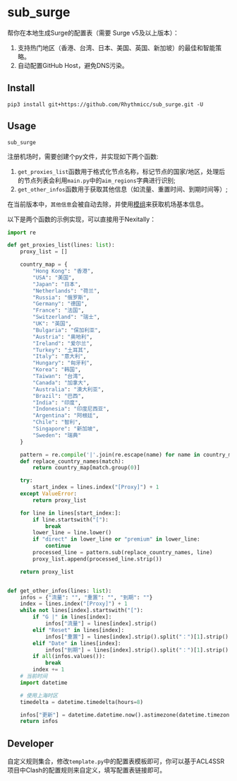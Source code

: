 # sub_surge

帮你在本地生成Surge的配置表（需要 Surge v5及以上版本）：

1. 支持热门地区（香港、台湾、日本、美国、英国、新加坡）的最佳和智能策略。
2. 自动配置GitHub Host，避免DNS污染。

## Install

```shell
pip3 install git+https://github.com/Rhythmicc/sub_surge.git -U
```

## Usage

```shell
sub_surge
```

注册机场时，需要创建个py文件，并实现如下两个函数:

1. `get_proxies_list`函数用于格式化节点名称，标记节点的国家/地区，处理后的节点列表会利用`main.py`中的`aim_regions`字典进行识别;
2. `get_other_infos`函数用于获取其他信息（如流量、重置时间、到期时间等）;

在当前版本中，`其他信息`会被自动去除，并使用[模组](https://github.com/Rabbit-Spec/Surge/tree/Master/Module/Panel/Sub-info)来获取机场基本信息。

以下是两个函数的示例实现，可以直接用于Nexitally：

```python
import re

def get_proxies_list(lines: list):
    proxy_list = []

    country_map = {
        "Hong Kong": "香港",
        "USA": "美国",
        "Japan": "日本",
        "Netherlands": "荷兰",
        "Russia": "俄罗斯",
        "Germany": "德国",
        "France": "法国",
        "Switzerland": "瑞士",
        "UK": "英国",
        "Bulgaria": "保加利亚",
        "Austria": "奥地利",
        "Ireland": "爱尔兰",
        "Turkey": "土耳其",
        "Italy": "意大利",
        "Hungary": "匈牙利",
        "Korea": "韩国",
        "Taiwan": "台湾",
        "Canada": "加拿大",
        "Australia": "澳大利亚",
        "Brazil": "巴西",
        "India": "印度",
        "Indonesia": "印度尼西亚",
        "Argentina": "阿根廷",
        "Chile": "智利",
        "Singapore": "新加坡",
        "Sweden": "瑞典"
    }

    pattern = re.compile('|'.join(re.escape(name) for name in country_map.keys()))
    def replace_country_names(match):
        return country_map[match.group(0)]

    try:
        start_index = lines.index("[Proxy]") + 1
    except ValueError:
        return proxy_list

    for line in lines[start_index:]:
        if line.startswith("["):
            break
        lower_line = line.lower()
        if "direct" in lower_line or "premium" in lower_line:
            continue
        processed_line = pattern.sub(replace_country_names, line)
        proxy_list.append(processed_line.strip())

    return proxy_list


def get_other_infos(lines: list):
    infos = {"流量": "", "重置": "", "到期": ""}
    index = lines.index("[Proxy]") + 1
    while not lines[index].startswith("["):
        if "G |" in lines[index]:
            infos["流量"] = lines[index].strip()
        elif "Reset" in lines[index]:
            infos["重置"] = lines[index].strip().split("：")[1].strip()
        elif "Date" in lines[index]:
            infos["到期"] = lines[index].strip().split("：")[1].strip()
        if all(infos.values()):
            break
        index += 1
    # 当前时间
    import datetime

    # 使用上海时区
    timedelta = datetime.timedelta(hours=8)

    infos["更新"] = datetime.datetime.now().astimezone(datetime.timezone(timedelta)).strftime("%Y-%m-%d %H:%M:%S")
    return infos
```

## Developer

自定义规则集合，修改`template.py`中的配置表模板即可，你可以基于ACL4SSR项目中Clash的配置规则来自定义，填写配置表链接即可。
